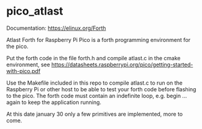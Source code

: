 # pico_atlast 

Documentation: https://elinux.org/Forth

Atlast Forth for Raspberry Pi Pico is a forth programming environment for the pico. 

Put the forth code in the file forth.h and compile atlast.c in the cmake environment, see https://datasheets.raspberrypi.org/pico/getting-started-with-pico.pdf

Use the Makefile included in this repo to compile atlast.c to run on the Raspberry Pi or other host to be able to test your forth code before flashing to the pico. The forth code must contain an indefinite loop, e.g. begin ... again to keep the application running.

At this date january 30 only a few primitives are implemented, more to come.
